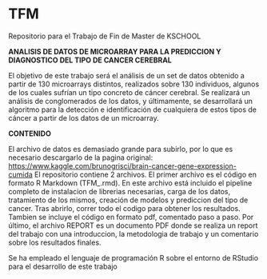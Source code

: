 # TFM
Repositorio para el Trabajo de Fin de Master de KSCHOOL

__ANALISIS DE DATOS DE MICROARRAY PARA LA PREDICCION Y DIAGNOSTICO DEL TIPO DE CANCER CEREBRAL__

El objetivo de este trabajo será el análisis de un set de datos obtenido a partir de 130 microarrays distintos, realizados sobre 130 individuos, algunos de los cuales sufrían un tipo concreto de cáncer cerebral. Se realizará un análisis de conglomerados de los datos, y últimamente, se desarrollará un algoritmo para la detección e identificación de cualquiera de estos tipos de cáncer a partir de los datos de un microarray.

__CONTENIDO__

El archivo de datos es demasiado grande para subirlo, por lo que es necesario descargarlo de la pagina original: https://www.kaggle.com/brunogrisci/brain-cancer-gene-expression-cumida
El repositorio contiene 2 archivos.
El primer archivo es el código en formato R Markdown (TFM_.rmd). En este archivo está incluido el pipeline completo de instalacion de librerias necesarias, carga de los datos, tratamiento de los mismos, creación de modelos y prediccion del tipo de cancer. Tras abrirlo, correr todo el codigo para obtener los resultados. Tambien se incluye el código en formato pdf, comentado paso a paso. Por último, el archivo REPORT es un documento PDF donde se realiza un report del trabajo con una introduccion, la metodologia de trabajo y un comentario sobre los resultados finales.

Se ha empleado el lenguaje de programación R sobre el entorno de RStudio para el desarrollo de este trabajo
